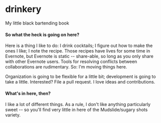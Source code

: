 drinkery
========

My little black bartending book

#### So what the heck is going on here?

Here is a thing I like to do: I drink cocktails; I figure out how to make the ones I like; I note the recipe. Those recipes have lives for some time in Evernote, but Evernote is static -- share-able, so long as you only share with other Evernote users. Tools for resolving conflicts between collaborations are rudimentary. So: I'm moving things here.

Organization is going to be flexible for a little bit; development is going to take a little. Interested? File a pull request. I love ideas and contributions.


#### What's in here, then?

I like a lot of different things. As a rule, I don't like anything particularly sweet -- so you'll find very little in here of the Mudslide/sugary shots variety.

